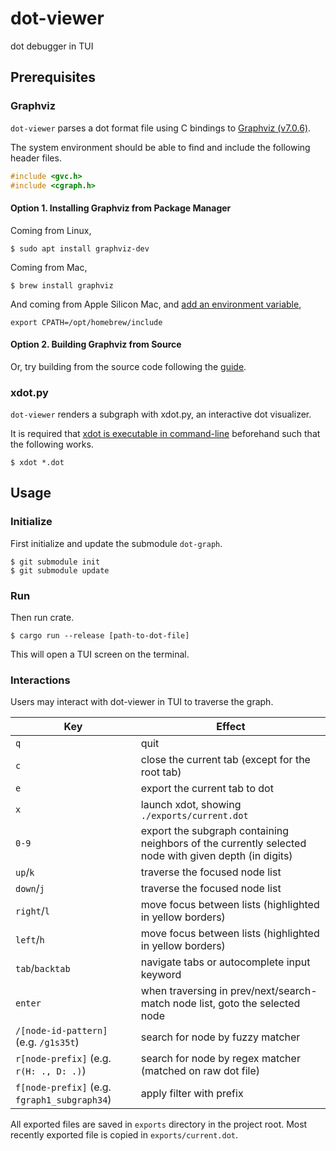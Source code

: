 # dot-viewer
dot debugger in TUI

## Prerequisites

### Graphviz

`dot-viewer` parses a dot format file using C bindings to [Graphviz (v7.0.6)](https://gitlab.com/graphviz/graphviz/-/tree/7.0.6/lib).

The system environment should be able to find and include the following header files.

```C
#include <gvc.h>
#include <cgraph.h>
```

#### Option 1. Installing Graphviz from Package Manager

Coming from Linux,
```console
$ sudo apt install graphviz-dev
```

Coming from Mac,
```console
$ brew install graphviz
```

And coming from Apple Silicon Mac, and [add an environment variable](https://apple.stackexchange.com/questions/414622/installing-a-c-c-library-with-homebrew-on-m1-macs),
```shell
export CPATH=/opt/homebrew/include
```

#### Option 2. Building Graphviz from Source

Or, try building from the source code following the [guide](https://graphviz.org/download/source/).

### xdot.py

`dot-viewer` renders a subgraph with xdot.py, an interactive dot visualizer.

It is required that [xdot is executable in command-line](https://github.com/jrfonseca/xdot.py) beforehand such that the following works.
```console
$ xdot *.dot
```

## Usage

### Initialize

First initialize and update the submodule `dot-graph`.

```console
$ git submodule init
$ git submodule update
```

### Run

Then run crate.

```console
$ cargo run --release [path-to-dot-file]
```

This will open a TUI screen on the terminal.

### Interactions

Users may interact with dot-viewer in TUI to traverse the graph.

Key | Effect
--- | ---
`q` | quit
`c` | close the current tab (except for the root tab)
`e` | export the current tab to dot
`x` | launch xdot, showing `./exports/current.dot`
`0-9` | export the subgraph containing neighbors of the currently selected node with given depth (in digits)
`up`/`k` | traverse the focused node list
`down`/`j` | traverse the focused node list
`right`/`l` | move focus between lists (highlighted in yellow borders)
`left`/`h` | move focus between lists (highlighted in yellow borders)
`tab`/`backtab` | navigate tabs or autocomplete input keyword
`enter` | when traversing in prev/next/search-match node list, goto the selected node
`/[node-id-pattern]` (e.g. `/g1s35t`) | search for node by fuzzy matcher
`r[node-prefix]` (e.g. `r(H: ., D: .)`) | search for node by regex matcher (matched on raw dot file)
`f[node-prefix]` (e.g. `fgraph1_subgraph34`) | apply filter with prefix

All exported files are saved in `exports` directory in the project root.
Most recently exported file is copied in `exports/current.dot`.
